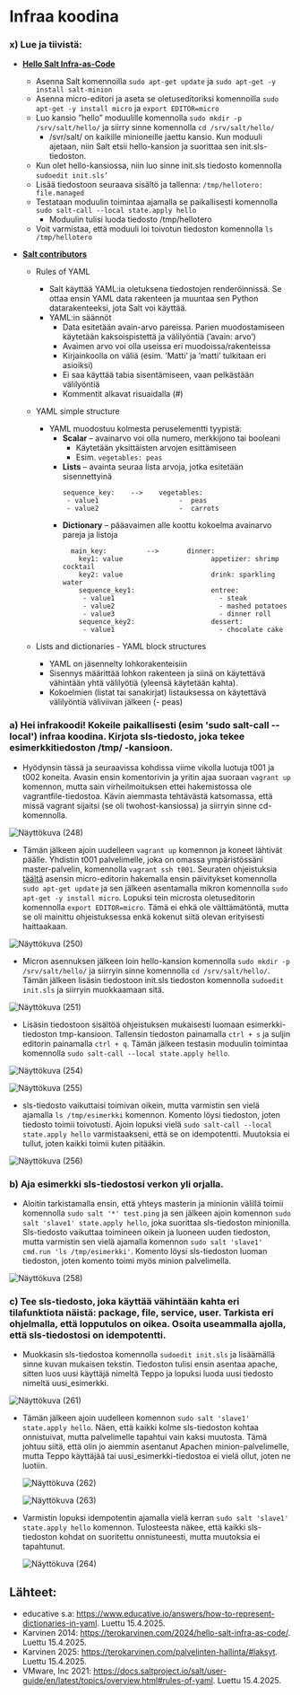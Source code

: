 # Infraa koodina

### x) Lue ja tiivistä:
- **[Hello Salt Infra-as-Code](https://terokarvinen.com/2024/hello-salt-infra-as-code/)**
  - Asenna Salt komennoilla `sudo apt-get update` ja `sudo apt-get -y install salt-minion`
  - Asenna micro-editori ja aseta se oletuseditoriksi komennoilla `sudo apt-get -y install micro` ja `export EDITOR=micro`
  - Luo kansio ”hello” moduulille komennolla `sudo mkdir -p /srv/salt/hello/` ja siirry sinne komennolla `cd /srv/salt/hello/`
    - /svr/salt/ on kaikille minioneille jaettu kansio. Kun moduuli ajetaan, niin Salt etsii hello-kansion ja suorittaa sen init.sls-tiedoston.
  - Kun olet hello-kansiossa, niin luo sinne init.sls tiedosto komennolla `sudoedit init.sls’`
  - Lisää tiedostoon seuraava sisältö ja tallenna:
         `/tmp/hellotero:
            file.managed`
  - Testataan moduulin toimintaa ajamalla se paikallisesti komennolla `sudo salt-call --local state.apply hello`
    - Moduulin tulisi luoda tiedosto /tmp/hellotero
  - Voit varmistaa, että moduuli loi toivotun tiedoston komennolla `ls /tmp/hellotero`

- **[Salt contributors](https://docs.saltproject.io/salt/user-guide/en/latest/topics/overview.html#rules-of-yaml)**
  - Rules of YAML
    - Salt käyttää YAML:ia oletuksena tiedostojen renderöinnissä. Se ottaa ensin YAML data rakenteen ja muuntaa sen Python datarakenteeksi, jota Salt voi käyttää.
    - YAML:in säännöt
      - Data esitetään avain-arvo pareissa. Parien muodostamiseen käytetään kaksoispistettä ja välilyöntiä (’avain: arvo’)
      - Avaimen arvo voi olla useissa eri muodoissa/rakenteissa
      - Kirjainkoolla on väliä (esim. ’Matti’ ja ’matti’ tulkitaan eri asioiksi)
      - Ei saa käyttää tabia sisentämiseen, vaan pelkästään välilyöntiä
      - Kommentit alkavat risuaidalla (#)

  - YAML simple structure
    - YAML muodostuu kolmesta peruselementti tyypistä:
      - **Scalar** – avainarvo voi olla numero, merkkijono tai booleani
        - Käytetään yksittäisten arvojen esittämiseen
        - Esim. `vegetables: peas`
      - **Lists** – avainta seuraa lista arvoja, jotka esitetään sisennettyinä
          ```
          sequence_key:    --> 	  vegetables:
           - value1                    -  peas
           - value2                    -  carrots
          ```
      - **Dictionary** – pääavaimen alle koottu kokoelma avainarvo pareja ja listoja
        ```
          main_key:          --> 	   dinner:
            key1: value                      appetizer: shrimp cocktail
            key2: value                      drink: sparkling water
            sequence_key1:                   entree:
             - value1                          - steak
             - value2                          - mashed potatoes
             - value3                          - dinner roll
            sequence_key2:                   dessert:
             - value1                          - chocolate cake                     
        ```
        
  - Lists and dictionaries - YAML block structures
    - YAML on jäsennelty lohkorakenteisiin
    - Sisennys määrittää lohkon rakenteen ja siinä on käytettävä vähintään yhtä välilyötiä (yleensä käytetään kahta).
    - Kokoelmien (listat tai sanakirjat) listauksessa on käytettävä välilyöntiä väliviivan jälkeen (- peas)
  
### a) Hei infrakoodi! Kokeile paikallisesti (esim 'sudo salt-call --local') infraa koodina. Kirjota sls-tiedosto, joka tekee esimerkkitiedoston /tmp/ -kansioon.
- Hyödynsin tässä ja seuraavissa kohdissa viime vikolla luotuja t001 ja t002 koneita. Avasin ensin komentorivin ja yritin ajaa suoraan `vagrant up` komennon, mutta sain virheilmoituksen ettei hakemistossa ole vagrantfile-tiedostoa. Kävin aiemmasta tehtävästä katsomassa, että missä vagrant sijaitsi (se oli twohost-kansiossa) ja siirryin sinne cd-komennolla.

 ![Näyttökuva (248)](https://github.com/user-attachments/assets/daa4c097-f9a6-4a01-bbac-53c6c7539ea3)

- Tämän jälkeen ajoin uudelleen `vagrant up` komennon ja koneet lähtivät päälle. Yhdistin t001 palvelimelle, joka on omassa ympäristössäni master-palvelin, komennolla `vagrant ssh t001`. Seuraten ohjeistuksia [täältä](https://terokarvinen.com/2024/hello-salt-infra-as-code/) asensin micro-editorin hakemalla ensin päivitykset komennolla `sudo apt-get update` ja sen jälkeen asentamalla mikron komennolla `sudo apt-get -y install micro`. Lopuksi tein microsta oletuseditorin komennolla `export EDITOR=micro`. Tämä ei ehkä ole välttämätöntä, mutta se oli mainittu ohjeistuksessa enkä kokenut siitä olevan erityisesti haittaakaan.

 ![Näyttökuva (250)](https://github.com/user-attachments/assets/96c689ca-1113-410f-a69c-5be76e0fe697)

- Micron asennuksen jälkeen loin hello-kansion komennolla `sudo mkdir -p /srv/salt/hello/` ja siirryin sinne komennolla `cd /srv/salt/hello/`. Tämän jälkeen lisäsin tiedostoon init.sls tiedoston komennolla `sudoedit init.sls` ja siirryin muokkaamaan sitä.

![Näyttökuva (251)](https://github.com/user-attachments/assets/7b620700-e0c0-4d3d-acbd-3942bbac9d7f)

- Lisäsin tiedostoon sisältöä ohjeistuksen mukaisesti luomaan esimerkki-tiedoston tmp-kansioon. Tallensin tiedoston painamalla `ctrl + s` ja suljin editorin painamalla `ctrl + q`. Tämän jälkeen testasin moduulin toimintaa komennolla `sudo salt-call --local state.apply hello`.

 ![Näyttökuva (254)](https://github.com/user-attachments/assets/a51ef775-59b2-4b97-a51b-55af840d60d9)

 ![Näyttökuva (255)](https://github.com/user-attachments/assets/07c95ec8-3e8b-4f5b-8d00-814c184d223f)

- sls-tiedosto vaikuttaisi toimivan oikein, mutta varmistin sen vielä ajamalla `ls /tmp/esimerkki` komennon. Komento löysi tiedoston, joten tiedosto toimii toivotusti. Ajoin lopuksi vielä `sudo salt-call --local state.apply hello` varmistaakseni, että se on idempotentti. Muutoksia ei tullut, joten kaikki toimii kuten pitääkin.

 ![Näyttökuva (256)](https://github.com/user-attachments/assets/9ad263e9-4462-4665-a9cb-3d1acb92544a)

### b) Aja esimerkki sls-tiedostosi verkon yli orjalla.
- Aloitin tarkistamalla ensin, että yhteys masterin ja minionin välillä toimii komennolla `sudo salt '*' test.ping` ja sen jälkeen ajoin komennon `sudo salt 'slave1' state.apply hello`, joka suorittaa sls-tiedoston minionilla. Sls-tiedosto vaikuttaa toimineen oikein ja luoneen uuden tiedoston, mutta varmistin sen vielä ajamalla komennon `sudo salt 'slave1' cmd.run 'ls /tmp/esimerkki'`. Komento löysi sls-tiedoston luoman tiedoston, joten komento toimi myös minion palvelimella.
  
 ![Näyttökuva (258)](https://github.com/user-attachments/assets/c1a050a5-8f42-4a21-8e56-2befeeb69747)

### c) Tee sls-tiedosto, joka käyttää vähintään kahta eri tilafunktiota näistä: package, file, service, user. Tarkista eri ohjelmalla, että lopputulos on oikea. Osoita useammalla ajolla, että sls-tiedostosi on idempotentti.
- Muokkasin sls-tiedostoa komennolla `sudoedit init.sls` ja lisäämällä sinne kuvan mukaisen tekstin. Tiedoston tulisi ensin asentaa apache, sitten luos uusi käyttäjä nimeltä Teppo ja lopuksi luoda uusi tiedosto nimeltä uusi_esimerkki.

![Näyttökuva (261)](https://github.com/user-attachments/assets/96e04d6d-13ef-4f0a-9b20-d36292e87e7f)

- Tämän jälkeen ajoin uudelleen komennon `sudo salt 'slave1' state.apply hello`. Näen, että kaikki kolme sls-tiedoston kohtaa onnistuivat, mutta palvelimelle tapahtui vain kaksi muutosta. Tämä johtuu siitä, että olin jo aiemmin asentanut Apachen minion-palvelimelle, mutta Teppo käyttäjää tai uusi_esimerkki-tiedostoa ei vielä ollut, joten ne luotiin.

  ![Näyttökuva (262)](https://github.com/user-attachments/assets/f5ca5e6a-adfb-45ee-b0e7-10c26d7101ea)

  ![Näyttökuva (263)](https://github.com/user-attachments/assets/4ca028b7-4450-457e-8e31-834c9f7ef267)

- Varmistin lopuksi idempotentin ajamalla vielä kerran `sudo salt 'slave1' state.apply hello` komennon. Tulosteesta näkee, että kaikki sls-tiedoston kohdat on suoritettu onnistuneesti, mutta muutoksia ei tapahtunut.

  ![Näyttökuva (264)](https://github.com/user-attachments/assets/17a8ee0c-a4d5-417d-88e3-2ffe107fc7ff)

## Lähteet:
- educative s.a: https://www.educative.io/answers/how-to-represent-dictionaries-in-yaml. Luettu 15.4.2025.
- Karvinen 2014: https://terokarvinen.com/2024/hello-salt-infra-as-code/. Luettu 15.4.2025.
- Karvinen 2025: https://terokarvinen.com/palvelinten-hallinta/#laksyt. Luettu 15.4.2025.
- VMware, Inc 2021: https://docs.saltproject.io/salt/user-guide/en/latest/topics/overview.html#rules-of-yaml. Luettu 15.4.2025.




